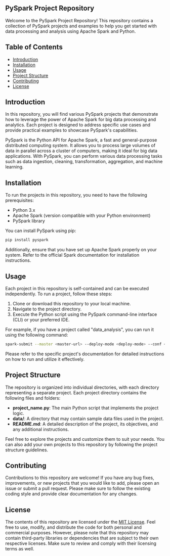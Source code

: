 ## PySpark Project Repository

Welcome to the PySpark Project Repository! This repository contains a collection of PySpark projects and examples to help you get started with data processing and analysis using Apache Spark and Python.

## Table of Contents

- [Introduction](#introduction)
- [Installation](#installation)
- [Usage](#usage)
- [Project Structure](#project-structure)
- [Contributing](#contributing)
- [License](#license)

## Introduction

In this repository, you will find various PySpark projects that demonstrate how to leverage the power of Apache Spark for big data processing and analytics. Each project is designed to address specific use cases and provide practical examples to showcase PySpark's capabilities.

PySpark is the Python API for Apache Spark, a fast and general-purpose distributed computing system. It allows you to process large volumes of data in parallel across a cluster of computers, making it ideal for big data applications. With PySpark, you can perform various data processing tasks such as data ingestion, cleaning, transformation, aggregation, and machine learning.

## Installation

To run the projects in this repository, you need to have the following prerequisites:

- Python 3.x
- Apache Spark (version compatible with your Python environment)
- PySpark library

You can install PySpark using pip:

```bash
pip install pyspark
```

Additionally, ensure that you have set up Apache Spark properly on your system. Refer to the official Spark documentation for installation instructions.

## Usage

Each project in this repository is self-contained and can be executed independently. To run a project, follow these steps:

1. Clone or download this repository to your local machine.
2. Navigate to the project directory.
3. Execute the Python script using the PySpark command-line interface (CLI) or your preferred IDE.

For example, if you have a project called "data_analysis", you can run it using the following command:

```bash
spark-submit --master <master-url> --deploy-mode <deploy-mode> --conf <key<=<value> --driver-memory <value>g --executor-memory <value>g --py-files project_name.py 
```

Please refer to the specific project's documentation for detailed instructions on how to run and utilize it effectively.

## Project Structure

The repository is organized into individual directories, with each directory representing a separate project. Each project directory contains the following files and folders:

- **project_name.py**: The main Python script that implements the project logic.
- **data/**: A directory that may contain sample data files used in the project.
- **README.md**: A detailed description of the project, its objectives, and any additional instructions.

Feel free to explore the projects and customize them to suit your needs. You can also add your own projects to this repository by following the project structure guidelines.

## Contributing

Contributions to this repository are welcome! If you have any bug fixes, improvements, or new projects that you would like to add, please open an issue or submit a pull request. Please make sure to follow the existing coding style and provide clear documentation for any changes.

## License

The contents of this repository are licensed under the [MIT License](LICENSE). Feel free to use, modify, and distribute the code for both personal and commercial purposes. However, please note that this repository may contain third-party libraries or dependencies that are subject to their own respective licenses. Make sure to review and comply with their licensing terms as well.
